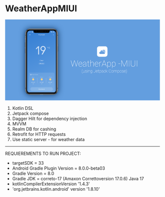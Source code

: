# WeatherAppMIUI

<img src="https://github.com/slaviboy/RepositoryImages/blob/main/apps/weatherapp_miui_home.png" alt="Image" />

1) Kotlin DSL
2) Jetpack compose
3) Dagger Hilt for dependency injection
4) MVVM
5) Realm DB for cashing
6) Retrofit for HTTP requests
7) Use static server - for weather data

----

REQUIEREMENTS TO RUN PROJECT:
- targetSDK = 33
- Android Gradle Plugin Version =  8.0.0-beta03
- Gradle Version = 8.0
- Gradle JDK = correto-17 (Amaxon Correttoversion 17.0.6) Java 17
- kotlinCompilerExtensionVersion '1.4.3'
- 'org.jetbrains.kotlin.android' version '1.8.10'
